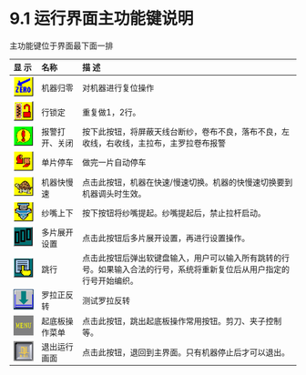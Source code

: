 # 9.1 运行界面主功能键说明

主功能键位于界面最下面一排

|     **显  示** | **名称** |                                   **描  述** |
| :--- | :--- | :--- |
| ![](../.gitbook/assets/zero.png) | 机器归零 | 对机器进行复位操作 |
| ![](../.gitbook/assets/hang-suo-ding.png) | 行锁定 | 重复做1，2行。 |
| ![](../.gitbook/assets/bao-jing-da-kai-guan-bi.png) | 报警打开、关闭 | 按下此按钮，将屏蔽天线台断纱，卷布不良，落布不良，左收线，右收线，主拉布，主罗拉卷布报警 |
| ![](../.gitbook/assets/dan-pian-ting-che.png) | 单片停车 | 做完一片自动停车 |
| ![](../.gitbook/assets/ji-qi-kuai-man-su.png) | 机器快慢速 | 点击此按钮，机器在快速/慢速切换。机器的快慢速切换要到机器调头时生效。 |
| ![](../.gitbook/assets/sha-zui-shang-xia.png) | 纱嘴上下 | 按下按钮将纱嘴提起。纱嘴提起后，禁止拉杆启动。 |
| ![](../.gitbook/assets/duo-pian-zhan-kai-she-zhi.png) | 多片展开设置 | 点击此按钮后多片展开设置，再进行设置操作。 |
| ![](../.gitbook/assets/tiao-hang.png) | 跳行 | 点击此按钮后弹出软键盘输入，用户可以输入所有跳转的行号。如果输入合法的行号，系统将重新复位后从用户指定的行号开始编织。 |
| ![](../.gitbook/assets/luo-la-zheng-fan-zhuan.png) | 罗拉正反转 | 测试罗拉反转 |
| ![](../.gitbook/assets/qi-di-ban-cao-zuo-cai-dan.png) | 起底板操作菜单 | 点击此按钮，跳出起底板操作常用按钮。剪刀、夹子控制等。 |
| ![](../.gitbook/assets/tui-chu-yun-hang-hua-mian.png) | 退出运行画面 | 点击此按钮，退回到主界面。只有机器停止后才可以退出。 |

